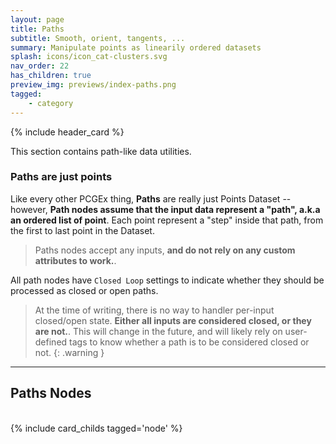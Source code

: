 ```yaml
---
layout: page
title: Paths
subtitle: Smooth, orient, tangents, ...
summary: Manipulate points as linearily ordered datasets
splash: icons/icon_cat-clusters.svg
nav_order: 22
has_children: true
preview_img: previews/index-paths.png
tagged:
    - category
---
```


{% include header_card %}

This section contains path-like data utilities.  

### Paths are just points
Like every other PCGEx thing, **Paths** are really just Points Dataset -- however, **Path nodes assume that the input data represent a "path", a.k.a an ordered list of point**. Each point represent a "step" inside that path, from the first to last point in the Dataset.  

> Paths nodes accept any inputs, **and do not rely on any custom attributes to work.**.

All path nodes have `Closed Loop` settings to indicate whether they should be processed as closed or open paths.

> At the time of writing, there is no way to handler per-input closed/open state. **Either all inputs are considered closed, or they are not.**. 
> This will change in the future, and will likely rely on user-defined tags to know whether a path is to be considered closed or not.
{: .warning }



---
## Paths Nodes
<br>
{% include card_childs tagged='node' %}
